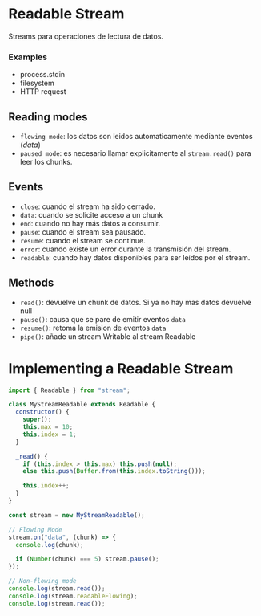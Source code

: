 # Readable Stream

Streams para operaciones de lectura de datos.

### Examples

- process.stdin
- filesystem
- HTTP request

## Reading modes

- `flowing mode`: los datos son leidos automaticamente mediante eventos (_data_)
- `paused mode`: es necesario llamar explicitamente al `stream.read()` para leer los chunks.

## Events

- `close`: cuando el stream ha sido cerrado.
- `data`: cuando se solicite acceso a un chunk
- `end`: cuando no hay más datos a consumir.
- `pause`: cuando el stream sea pausado.
- `resume`: cuando el stream se continue.
- `error`: cuando existe un error durante la transmisión del stream.
- `readable`: cuando hay datos disponibles para ser leídos por el stream.

## Methods

- `read()`: devuelve un chunk de datos. Si ya no hay mas datos devuelve null
- `pause()`: causa que se pare de emitir eventos `data`
- `resume()`: retoma la emision de eventos `data`
- `pipe()`: añade un stream Writable al stream Readable

# Implementing a Readable Stream

```js
import { Readable } from "stream";

class MyStreamReadable extends Readable {
  constructor() {
    super();
    this.max = 10;
    this.index = 1;
  }

  _read() {
    if (this.index > this.max) this.push(null);
    else this.push(Buffer.from(this.index.toString()));

    this.index++;
  }
}

const stream = new MyStreamReadable();

// Flowing Mode
stream.on("data", (chunk) => {
  console.log(chunk);

  if (Number(chunk) === 5) stream.pause();
});

// Non-flowing mode
console.log(stream.read());
console.log(stream.readableFlowing);
console.log(stream.read());
```
